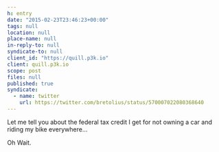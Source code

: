 ```yaml
---
h: entry
date: "2015-02-23T23:46:23+00:00"
tags: null
location: null
place-name: null
in-reply-to: null
syndicate-to: null
client_id: "https://quill.p3k.io"
client: quill.p3k.io
scope: post
files: null
published: true
syndicate:
  - name: twitter
    url: https://twitter.com/bretolius/status/570007022080368640
---
```

Let me tell you about the federal tax credit I get for not owning a car and riding my bike everywhere...

Oh Wait.
